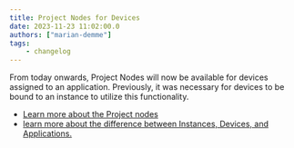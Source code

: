 ```yaml
---
title: Project Nodes for Devices
date: 2023-11-23 11:02:00.0
authors: ["marian-demme"]
tags:
    - changelog
---
```


From today onwards, Project Nodes will now be available for devices assigned to an application. Previously, it was necessary for devices to be bound to an instance to utilize this functionality.

 - [Learn more about the Project nodes](/docs/user/projectnodes/#flowfuse-project-nodes)
 - [learn more about the difference between Instances, Devices, and Applications.](/docs/user/concepts/#application) 